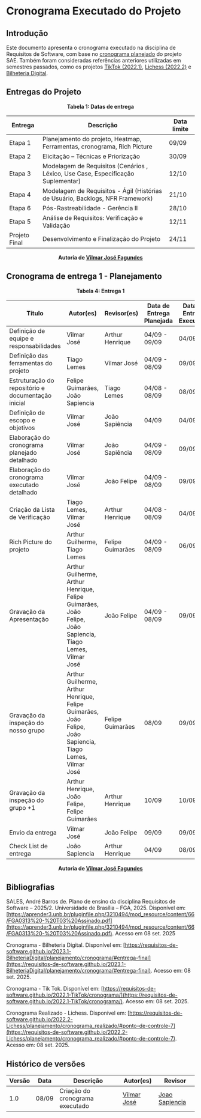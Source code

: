 # Cronograma Executado do Projeto 

## Introdução 
Este documento apresenta o cronograma executado na disciplina de Requisitos de Software, com base no [cronograma planejado](https://requisitos-de-software.github.io/2025.2-Grupo03/Planejamento/cronograma_planejado/) do projeto SAE. Também foram consideradas referências anteriores utilizadas em semestres passados, como os projetos [TikTok (2022.1)](https://requisitos-de-software.github.io/2022.1-TikTok/cronograma/), [Lichess (2022.2)](https://requisitos-de-software.github.io/2022.2-Lichess/planejamento/cronograma_realizado/#ponto-de-controle-7) e [Bilheteria Digital](https://requisitos-de-software.github.io/2023.1-BilheteriaDigital/planejamento/cronograma/#entrega-final). 

## Entregas do Projeto

<div align="center"><strong>Tabela 1: Datas de entrega</strong></div>

| **Entrega** | **Descrição** | **Data limite** |
|---------|-----------|-------------|
| Etapa 1 | Planejamento do projeto, Heatmap, Ferramentas, cronograma, Rich Picture | 09/09 |
| Etapa 2 | Elicitação – Técnicas e Priorização | 30/09 |
| Etapa 3 | Modelagem de Requisitos (Cenários , Léxico, Use Case, Especificação Suplementar)| 12/10 |
| Etapa 4 | Modelagem de Requisitos - Ágil (Histórias de Usuário, Backlogs, NFR Framework) | 21/10 |
| Etapa 6 | Pós-Rastreabilidade - Gerência II | 28/10 |
| Etapa 5 | Análise de Requisitos: Verificação e Validação | 12/11 |
| Projeto Final | Desenvolvimento e Finalização do Projeto | 24/11 |

<div align="center"><strong>Autoria de <a href="https://github.com/VilmarFagundes">Vilmar José Fagundes</a></strong></div>

## Cronograma de entrega 1 - Planejamento 

<div align="center"><strong>Tabela 4: Entrega 1</strong></div>

| **Título** | **Autor(es)** | **Revisor(es)** | **Data de Entrega Planejada** | **Data de Entrega Executada** |
|------------|---------------|-----------------|-------------------------------|-------------------------------|
| Definição de equipe e responsabilidades | Vilmar José | Arthur Henrique | 04/09 - 09/09 | 04/09 | 
| Definição das ferramentas do projeto | Tiago Lemes | Vilmar José | 04/09 - 08/09 | 09/09 |
| Estruturação do repositório e documentação inicial | Felipe Guimarães, João Sapiencia | Tiago Lemes | 04/08 - 08/09 | 08/09 | 
| Definição de escopo e objetivos | Vilmar José | João Sapiência | 04/09 | 04/09 | 
| Elaboração do cronograma planejado detalhado | Vilmar José | João Sapiência | 04/09 - 08/09 | 09/09 |
| Elaboração do cronograma executado detalhado | Vilmar José | João Felipe | 04/09 - 08/09 | 09/09 |
| Criação da Lista de Verificação | Tiago Lemes, Vilmar José | Arthur Henrique | 04/08 - 08/09 | 04/09 |
| Rich Picture do projeto | Arthur Guilherme, Tiago Lemes | Felipe Guimarães | 04/09 - 08/09 | 06/09 |
| Gravação da Apresentação | Arthur Guilherme, Arthur Henrique, Felipe Guimarães, João Felipe, João Sapiencia, Tiago Lemes, Vilmar José | João Felipe | 04/09 - 08/09 | 09/09 | 
| Gravação da inspeção do nosso grupo | Arthur Guilherme, Arthur Henrique, Felipe Guimarães, João Felipe, João Sapiencia, Tiago Lemes, Vilmar José | Felipe Guimarães | 08/09 | 09/09 |
| Gravação da inspeção do grupo +1 | Arthur Henrique, João Felipe, Felipe Guimarães | Arthur Henrique | 10/09 | 10/09 | 10/09 |
| Envio da entrega | Vilmar José | João Felipe | 09/09 | 09/09 | 09/09 |
| Check List de entrega | João Sapiencia | Arthur Henrique | 04/09 | 08/09 | 08/09 - 09/09 |

<div align="center"><strong>Autoria de <a href="https://github.com/VilmarFagundes">Vilmar José Fagundes</a></strong></div>

## Bibliografias 

SALES, André Barros de. Plano de ensino da disciplina Requisitos de Software – 2025/2. Universidade de Brasília – FGA, 2025. Disponível em: [https://aprender3.unb.br/pluginfile.php/3210494/mod_resource/content/66/FGA0313%20-%20T03%20Assinado.pdf](https://aprender3.unb.br/pluginfile.php/3210494/mod_resource/content/66/FGA0313%20-%20T03%20Assinado.pdf). Acesso em 08 set. 2025 

Cronograma - Bilheteria Digital. Disponível em: [https://requisitos-de-software.github.io/2023.1-BilheteriaDigital/planejamento/cronograma/#entrega-final](https://requisitos-de-software.github.io/2023.1-BilheteriaDigital/planejamento/cronograma/#entrega-final). Acesso em: 08 set. 2025. 

Cronograma - Tik Tok. Disponível em: [https://requisitos-de-software.github.io/2022.1-TikTok/cronograma/](https://requisitos-de-software.github.io/2022.1-TikTok/cronograma/). Acesso em: 08 set. 2025. 

Cronograma Realizado - Lichess. Disponível em: [https://requisitos-de-software.github.io/2022.2-Lichess/planejamento/cronograma_realizado/#ponto-de-controle-7](https://requisitos-de-software.github.io/2022.2-Lichess/planejamento/cronograma_realizado/#ponto-de-controle-7). Acesso em: 08 set. 2025.
 
## Histórico de versões 
| Versão | Data | Descrição | Autor(es) | Revisor |
|------------|----------|---------------|---------------|-----------------|
| 1.0 | 08/09 | Criação do cronograma executado | [Vilmar José](https://github.com/VilmarFagundes) | [Joao Sapiencia](https://github.com/JoaoSapiencia) |

